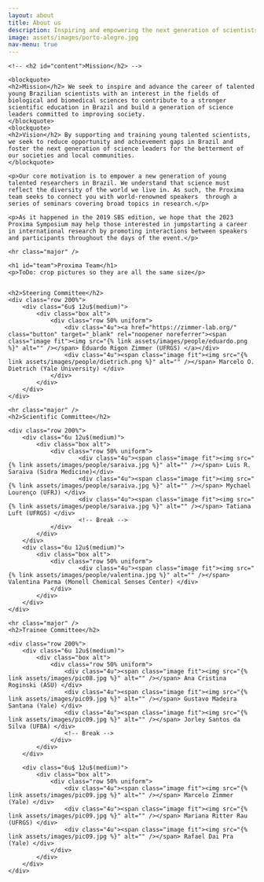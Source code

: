 ```yaml
---
layout: about
title: About us
description: Inspiring and empowering the next generation of scientists.
image: assets/images/porto-alegre.jpg
nav-menu: true
---
```


<!-- Main -->
<div id="main" class="alt">
<!-- One -->
<section id="one">
<div class="inner">
		<!-- <header class="major">
			<h1>About us</h1>
		</header> -->

<!-- Content -->
	<!-- <h2 id="content">Mission</h2> -->

	<blockquote>
	<h2>Mission</h2> We seek to inspire and advance the career of talented young Brazilian scientists with an interest in the fields of biological and biomedical sciences to contribute to a stronger scientific education in Brazil and build a generation of science leaders committed to improving society.
	</blockquote>
	<blockquote>
	<h2>Vision</h2> By supporting and training young talented scientists, we seek to reduce opportunity and achievement gaps in Brazil and foster the next generation of science leaders for the betterment of our societies and local communities.
	</blockquote>

	<p>Our core motivation is to empower a new generation of young talented researchers in Brazil. We understand that science must reflect the diversity of the world we live in. As such, the Proxima team seeks to connect you with world-renowned speakers  through a series of seminars covering broad topics in research.</p>

	<p>As it happened in the 2019 SBS edition, we hope that the 2023 Proxima Symposium may help those interested in jumpstarting a career in international research by promoting interactions between speakers and participants throughout the days of the event.</p>

	<hr class="major" />

	<h1 id="team">Proxima Team</h1>
	<p>ToDo: crop pictures so they are all the same size</p>


	<h2>Steering Committee</h2>
	<div class="row 200%">
		<div class="6u$ 12u$(medium)">
			<div class="box alt">
				<div class="row 50% uniform">
					<div class="4u"><a href="https://zimmer-lab.org/" class="button" target="_blank" rel="noopener noreferrer"><span class="image fit"><img src="{% link assets/images/people/eduardo.png %}" alt="" /></span> Eduardo Rigon Zimmer (UFRGS) </a></div>
					<div class="4u"><span class="image fit"><img src="{% link assets/images/people/dietrich.png %}" alt="" /></span> Marcelo O. Dietrich (Yale University) </div>
				</div>
			</div>
		</div>
	</div>

	<hr class="major" />
	<h2>Scientific Committee</h2>

	<div class="row 200%">
		<div class="6u 12u$(medium)">
			<div class="box alt">
				<div class="row 50% uniform">
						<div class="4u"><span class="image fit"><img src="{% link assets/images/people/saraiva.jpg %}" alt="" /></span> Luis R. Saraiva (Sidra Medicine)</div>
						<div class="4u"><span class="image fit"><img src="{% link assets/images/people/saraiva.jpg %}" alt="" /></span> Mychael Lourenço (UFRJ) </div>
						<div class="4u"><span class="image fit"><img src="{% link assets/images/people/saraiva.jpg %}" alt="" /></span> Tatiana Luft (UFRGS) </div>
						<!-- Break -->
				</div>
			</div>
		</div>
		<div class="6u 12u$(medium)">
			<div class="box alt">
				<div class="row 50% uniform">
						<div class="4u"><span class="image fit"><img src="{% link assets/images/people/valentina.jpg %}" alt="" /></span> Valentina Parma (Monell Chemical Senses Center) </div>
				</div>
			</div>
		</div>
	</div>

	<hr class="major" />
	<h2>Trainee Committee</h2>

	<div class="row 200%">
		<div class="6u 12u$(medium)">
			<div class="box alt">
				<div class="row 50% uniform">
					<div class="4u"><span class="image fit"><img src="{% link assets/images/pic08.jpg %}" alt="" /></span> Ana Cristina Roginski (ASU) </div>
					<div class="4u"><span class="image fit"><img src="{% link assets/images/pic09.jpg %}" alt="" /></span> Gustavo Madeira Santana (Yale) </div>
					<div class="4u"><span class="image fit"><img src="{% link assets/images/pic09.jpg %}" alt="" /></span> Jorley Santos da Silva (UFBA) </div>
					<!-- Break -->
				</div>
			</div>
		</div>

		<div class="6u$ 12u$(medium)">
			<div class="box alt">
				<div class="row 50% uniform">
					<div class="4u"><span class="image fit"><img src="{% link assets/images/pic09.jpg %}" alt="" /></span> Marcelo Zimmer (Yale) </div>
					<div class="4u"><span class="image fit"><img src="{% link assets/images/pic09.jpg %}" alt="" /></span> Mariana Ritter Rau (UFRGS) </div>
					<div class="4u"><span class="image fit"><img src="{% link assets/images/pic09.jpg %}" alt="" /></span> Rafael Dai Pra (Yale) </div>
				</div>
			</div>
		</div>
	</div>


</div>
</section>

</div>
